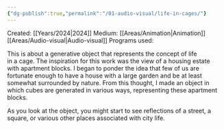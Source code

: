 ```yaml
---
{"dg-publish":true,"permalink":"/01-audio-visual/life-in-cages/"}
---
```


Created: [[Years/2024\|2024]]
Medium: [[Areas/Animation\|Animation]] [[Areas/Audio-visual\|Audio-visual]]
Programs used: 

This is about a generative object that represents the concept of life  
in a cage. The inspiration for this work was the view of a housing estate with apartment blocks. I began to ponder the idea that few  of us are fortunate enough to have a house with a large garden  and be at least somewhat surrounded by nature. From this thought,  I made an object in which cubes are generated in various ways, representing these apartment blocks.  

As you look at the object, you might start to see reflections of a street, a square, or various other places associated with city life.